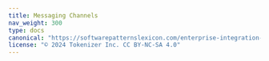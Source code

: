 ```yaml
---
title: Messaging Channels
nav_weight: 300
type: docs
canonical: "https://softwarepatternslexicon.com/enterprise-integration-patterns/messaging channels"
license: "© 2024 Tokenizer Inc. CC BY-NC-SA 4.0"
---
```

